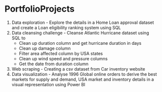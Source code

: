 # PortfolioProjects

1. Data exploration - Explore the details in  a Home Loan approval dataset and create a Loan eligibility ranking system using SQL
2. Data cleansing challenge - Cleanse Atlantic Hurricane dataset using SQL to
   - Clean up duration column and get hurricane duration in days
   - Clean up damage column
   - Filter area affected column by USA states
   - Clean up wind speed and pressure columns
   - Get the date from duration column
3. Web scraping - Creating a csv dataset from Car inventory website
4. Data visualization - Analyse 1996 Global online orders to derive the best markets for supply and demand, USA market and inventory details in a visual representation using Power BI
                                                 
